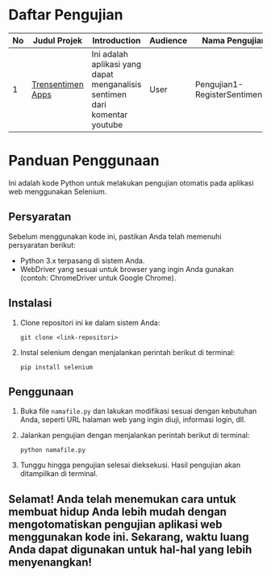 # Daftar Pengujian

| No  | Judul Projek                                     | Introduction                                                               | Audience | Nama Pengujian                  | Link SQA                                                                                             |
| --- | ------------------------------------------------ | -------------------------------------------------------------------------- | -------- | ------------------------------- | ---------------------------------------------------------------------------------------------------- |
| 1   | [Trensentimen Apps](https://trensentimen.my.id/) | Ini adalah aplikasi yang dapat menganalisis sentimen dari komentar youtube | User     | Pengujian1-RegisterSentimenlist | [pengujian1](https://software-qualty.github.io/erditona/SentimenAnalisisApp/Test-deleteSentimenlist) |

# Panduan Penggunaan

Ini adalah kode Python untuk melakukan pengujian otomatis pada aplikasi web menggunakan Selenium.

## Persyaratan

Sebelum menggunakan kode ini, pastikan Anda telah memenuhi persyaratan berikut:

- Python 3.x terpasang di sistem Anda.
- WebDriver yang sesuai untuk browser yang ingin Anda gunakan (contoh: ChromeDriver untuk Google Chrome).

## Instalasi

1. Clone repositori ini ke dalam sistem Anda:

   ```
   git clone <link-repositori>
   ```

2. Instal selenium dengan menjalankan perintah berikut di terminal:

   ```
   pip install selenium
   ```

## Penggunaan

1. Buka file `namafile.py` dan lakukan modifikasi sesuai dengan kebutuhan Anda, seperti URL halaman web yang ingin diuji, informasi login, dll.

2. Jalankan pengujian dengan menjalankan perintah berikut di terminal:

   ```
   python namafile.py
   ```

3. Tunggu hingga pengujian selesai dieksekusi. Hasil pengujian akan ditampilkan di terminal.

## Selamat! Anda telah menemukan cara untuk membuat hidup Anda lebih mudah dengan mengotomatiskan pengujian aplikasi web menggunakan kode ini. Sekarang, waktu luang Anda dapat digunakan untuk hal-hal yang lebih menyenangkan!
